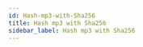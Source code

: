 ```yaml
---
id: Hash-mp3-with-Sha256
title: Hash mp3 with Sha256
sidebar_label: Hash mp3 with Sha256
---
```



##
